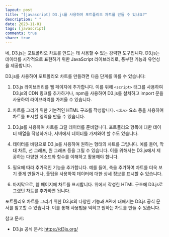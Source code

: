 ```yaml
---
layout: post
title: "[javascript] D3.js를 사용하여 포트폴리오 차트를 만들 수 있나요?"
description: " "
date: 2023-11-01
tags: [javascript]
comments: true
share: true
---
```


네, D3.js는 포트폴리오 차트를 만드는 데 사용할 수 있는 강력한 도구입니다. D3.js는 데이터를 시각적으로 표현하기 위한 JavaScript 라이브러리로, 풍부한 기능과 유연성을 제공합니다.

D3.js를 사용하여 포트폴리오 차트를 만들려면 다음 단계를 따를 수 있습니다:

1. D3.js 라이브러리를 웹 페이지에 추가합니다. 이를 위해 `<script>` 태그를 사용하여 D3.js의 CDN 링크를 추가하거나, npm을 사용하여 D3.js를 설치하고 import 문을 사용하여 라이브러리를 가져올 수 있습니다.

2. 차트를 그리기 위한 기본적인 HTML 구조를 작성합니다. `<div>` 요소 등을 사용하여 차트를 표시할 영역을 만들 수 있습니다.

3. D3.js를 사용하여 차트를 그릴 데이터를 준비합니다. 포트폴리오 항목에 대한 데이터 배열을 작성하거나, 서버에서 데이터를 가져와야 할 수도 있습니다.

4. 데이터를 바탕으로 D3.js를 사용하여 원하는 형태의 차트를 그립니다. 예를 들어, 막대 차트, 선 그래프, 원 그래프 등을 그릴 수 있습니다. 이를 위해서는 D3.js에서 제공하는 다양한 메소드와 함수를 이해하고 활용해야 합니다.

5. 필요에 따라 추가적인 기능을 추가합니다. 예를 들어, 축을 추가하여 차트를 더욱 보기 좋게 만들거나, 툴팁을 사용하여 데이터에 대한 상세 정보를 표시할 수 있습니다.

6. 마지막으로, 웹 페이지에 차트를 표시합니다. 위에서 작성한 HTML 구조에 D3.js로 그렸던 차트를 추가하면 됩니다.

포트폴리오 차트를 그리기 위한 D3.js의 다양한 기능과 API에 대해서는 D3.js 공식 문서를 참고할 수 있습니다. 이를 통해 사용법을 익히고 원하는 차트를 만들 수 있습니다.

참고 문서:
- D3.js 공식 문서: https://d3js.org/
